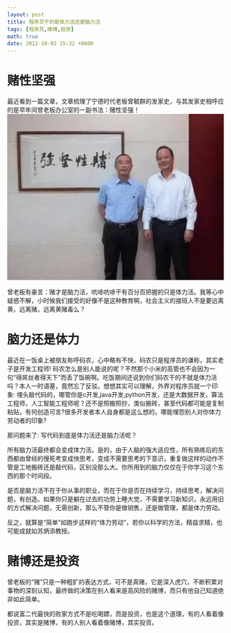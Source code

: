 ```yaml
---
layout: post
title: 程序员干的是体力活还是脑力活
tags: [程序员,赌博,投资]
math: true
date: 2012-10-02 15:32 +0800
---
```

# 赌性坚强

最近看到一篇文章，文章梳理了宁德时代老板曾毓群的发家史，与其发家史相呼应的是早年间曾老板办公室的一副书法：赌性坚强！
![image](./_posts/images/赌性坚强.jpeg)

曾老板有豪言：赌才是脑力活，吭哧吭哧干有百分百把握的只是体力活。我等心中疑惑不解，小时候我们接受的好像不是这种教育啊，社会主义的接班人不是要远离黄，远离赌，远离黄赌毒么？
# 脑力还是体力

最近在一饭桌上被朋友称呼码农，心中略有不快，码农只是程序员的谦称，其实老子是开发工程师! 码农怎么是别人能说的呢？不然那个小米的高管也不会因为一句“得屌丝者得天下”而丢了饭碗啊。吃饭期间还说到你们码农干的不就是体力活吗？本人一时语塞，竟然忘了反驳。想想其实可以理解，外界对程序员就一个印象: 埋头敲代码的，哪管你是c开发,java开发,python开发，还是大数据开发，算法工程师，人工智能工程师呢？还不是照搬照抄，类似搬砖，甚至代码都可能是复制粘贴，有何创造可言?很多开发者本人自身都是这么想的，哪能埋怨别人对你体力劳动者的印象?

那问题来了: 写代码到底是体力活还是脑力活呢？

所有脑力活最终都会变成体力活。是的，由于人脑的强大适应性，所有熟练后的东西都由曾经的慢死考变成快思考，变成不需要思考的下意识，重复做这样的动作不管是工地搬砖还是敲代码，区别没那么大。你所用到的脑力仅仅在于你学习这个东西的那个时间段。

是否是脑力活不在于你从事的职业，而在于你是否在持续学习，持续思考，解决问题，有创造。如果你只是躺在过去的功劳上睡大觉，不需要学习新知识，永远用旧的方式解决问题，无需创新，那么不管你是做销售，还是做管理，都是体力劳动。

反之，就算是“简单”如跑步这样的“体力劳动”，若你以科学的方法，精益求精，也可能成就如苏炳添教授。
# 赌博还是投资

曾老板的“赌”只是一种粗犷的表达方式，可不是真赌，它是深入虎穴，不断积累对事物的深刻认知，最终做的决策在别人看来是高风险的赌博，而只有他自己知道绝非如此简单。

都说富二代最快的败家方式不是吃喝嫖，而是投资，也是这个道理，有的人看着像投资，其实是赌博，有的人别人看着像赌博，其实投资。